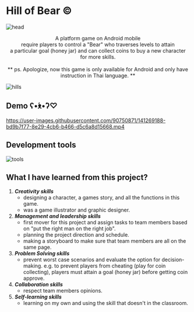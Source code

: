 # Hill of Bear ©
![head](https://user-images.githubusercontent.com/90750871/141276782-05194a30-5ba9-4b8d-976c-0a68b4f5e453.png)


<p align="center">
    A platform game on Android mobile <br /> 
    require players to control a "Bear" who traverses levels to attain <br /> 
    a particular goal (honey jar) and can collect coins to buy a new character for more skills.
    <br /> <br />
    ** ps. Apologize, now this game is only available for Android and only have instruction in Thai language. **
</p>
 
![hills](https://user-images.githubusercontent.com/90750871/141277374-15a6b7ea-270a-49a5-afae-f95b055adc27.png)


## Demo ʕ•́ᴥ•̀ʔ♡
https://user-images.githubusercontent.com/90750871/141269188-bd9b7f77-8e29-4cb6-b466-d5c6a8d15668.mp4


## Development tools 
![tools](https://user-images.githubusercontent.com/90750871/141271437-2df4c64c-da73-4e67-9b93-79f34ca2f249.png)

## What I have learned from this project?
1. ***Creativity skills***
   - designing a character, a games story, and all the functions in this game.
   - was a game illustrator and graphic designer.
2. ***Management and leadership skills***
   - first mover for this project and assign tasks to team members based on "put the right man on the right job".
   - planning the project direction and schedule.
   - making a storyboard to make sure that team members are all on the same page.
3. ***Problem Solving skills***
   - prevent worst case scenarios and evaluate the option for decision-making. e.g. to prevent players from cheating (play for coin collecting), players must attain a goal (honey jar) before getting coin approve.
4. ***Collaboration skills***
   - respect team members opinions.
5. ***Self-learning skills***
   - learning on my own and using the skill that doesn't in the classroom.
